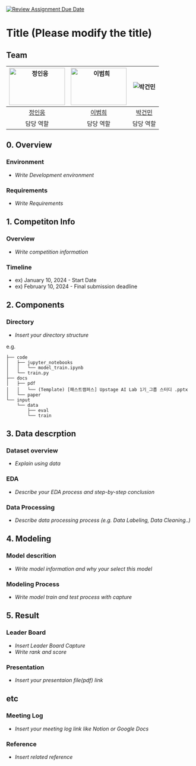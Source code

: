 [![Review Assignment Due Date](https://classroom.github.com/assets/deadline-readme-button-22041afd0340ce965d47ae6ef1cefeee28c7c493a6346c4f15d667ab976d596c.svg)](https://classroom.github.com/a/Tm6AYAOm)
# Title (Please modify the title)
## Team

| <img src="https://drive.google.com/uc?export=view&id=1LHSq2m119E8Vc590kM6PCwBF9quxjY4R" alt="정인웅" width="150" height="100"> | <img src="https://drive.google.com/uc?export=view&id=1Fg7LNgBWTcaBBXEaVLDwI73o6nklBApt" alt="이범희" width="150" height="100">  | ![박건민](https://avatars.githubusercontent.com/u/156163982?v=4) |
| :--------------------------------------------------------------: | :--------------------------------------------------------------: | :--------------------------------------------------------------: |
|            [정인웅](https://github.com/Messengerwoong)             |            [이범희](https://github.com/tmttd)             |            [박건민](https://github.com/UpstageAILab)             |
|                            담당 역할                             |                            담당 역할                             |                            담당 역할                             |

## 0. Overview
### Environment
- _Write Development environment_

### Requirements
- _Write Requirements_

## 1. Competiton Info

### Overview

- _Write competition information_

### Timeline

- ex) January 10, 2024 - Start Date
- ex) February 10, 2024 - Final submission deadline

## 2. Components

### Directory

- _Insert your directory structure_

e.g.
```
├── code
│   ├── jupyter_notebooks
│   │   └── model_train.ipynb
│   └── train.py
├── docs
│   ├── pdf
│   │   └── (Template) [패스트캠퍼스] Upstage AI Lab 1기_그룹 스터디 .pptx
│   └── paper
└── input
    └── data
        ├── eval
        └── train
```

## 3. Data descrption

### Dataset overview

- _Explain using data_

### EDA

- _Describe your EDA process and step-by-step conclusion_

### Data Processing

- _Describe data processing process (e.g. Data Labeling, Data Cleaning..)_

## 4. Modeling

### Model descrition

- _Write model information and why your select this model_

### Modeling Process

- _Write model train and test process with capture_

## 5. Result

### Leader Board

- _Insert Leader Board Capture_
- _Write rank and score_

### Presentation

- _Insert your presentaion file(pdf) link_

## etc

### Meeting Log

- _Insert your meeting log link like Notion or Google Docs_

### Reference

- _Insert related reference_
